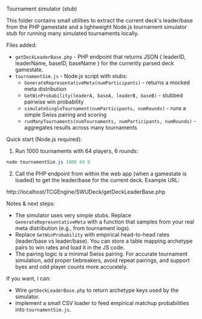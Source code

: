 Tournament simulator (stub)

This folder contains small utilities to extract the current deck's leader/base from the PHP gamestate and a lightweight Node.js tournament simulator stub for running many simulated tournaments locally.

Files added:
- `getDeckLeaderBase.php` - PHP endpoint that returns JSON { leaderID, leaderName, baseID, baseName } for the currently parsed deck gamestate.
- `tournamentSim.js` - Node.js script with stubs:
  - `GenerateRepresentativeMeta(numParticipants)` - returns a mocked meta distribution
  - `GetWinProbability(leaderA, baseA, leaderB, baseB)` - stubbed pairwise win probability
  - `simulateSingleTournament(numParticipants, numRounds)` - runs a simple Swiss pairing and scoring
  - `runManyTournaments(numTournaments, numParticipants, numRounds)` - aggregates results across many tournaments

Quick start (Node.js required):

1. Run 1000 tournaments with 64 players, 6 rounds:

```powershell
node tournamentSim.js 1000 64 6
```

2. Call the PHP endpoint from within the web app (when a gamestate is loaded) to get the leader/base for the current deck. Example URL:

http://localhost/TCGEngine/SWUDeck/getDeckLeaderBase.php

Notes & next steps:
- The simulator uses very simple stubs. Replace `GenerateRepresentativeMeta` with a function that samples from your real meta distribution (e.g., from tournament logs).
- Replace `GetWinProbability` with empirical head-to-head rates (leader/base vs leader/base). You can store a table mapping archetype pairs to win rates and load it in the JS code.
- The pairing logic is a minimal Swiss pairing. For accurate tournament simulation, add proper tiebreakers, avoid repeat pairings, and support byes and odd player counts more accurately.

If you want, I can:
- Wire `getDeckLeaderBase.php` to return archetype keys used by the simulator.
- Implement a small CSV loader to feed empirical matchup probabilities into `tournamentSim.js`.
